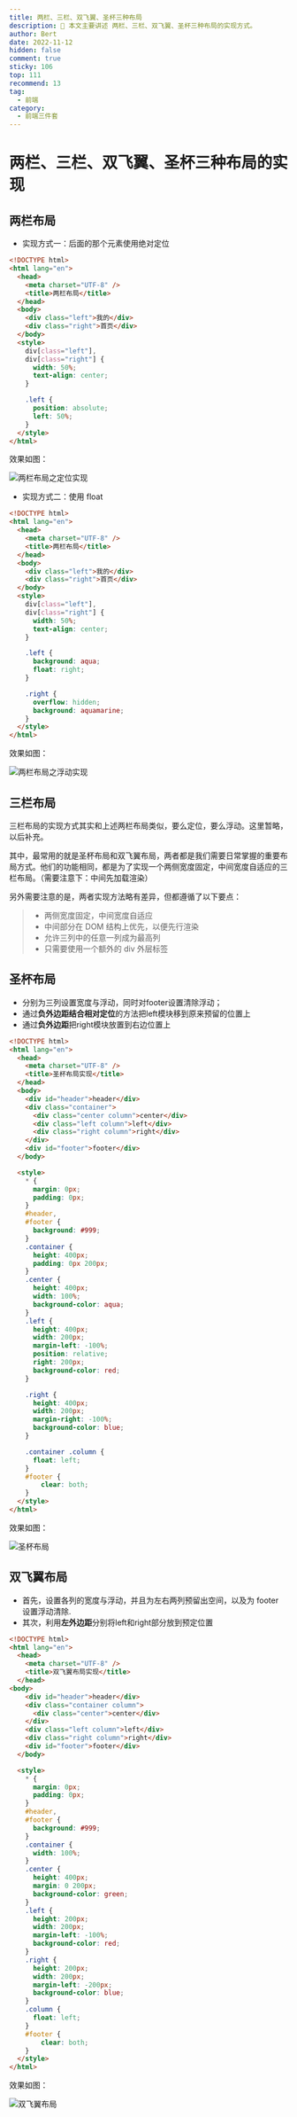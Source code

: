 ```yaml
---
title: 两栏、三栏、双飞翼、圣杯三种布局
description: 💁 本文主要讲述 两栏、三栏、双飞翼、圣杯三种布局的实现方式。
author: Bert
date: 2022-11-12
hidden: false
comment: true
sticky: 106
top: 111
recommend: 13
tag:
  - 前端
category:
  - 前端三件套
---
```


# 两栏、三栏、双飞翼、圣杯三种布局的实现

## 两栏布局

- 实现方式一：后面的那个元素使用绝对定位

```html
<!DOCTYPE html>
<html lang="en">
  <head>
    <meta charset="UTF-8" />
    <title>两栏布局</title>
  </head>
  <body>
    <div class="left">我的</div>
    <div class="right">首页</div>
  </body>
  <style>
    div[class="left"],
    div[class="right"] {
      width: 50%;
      text-align: center;
    }

    .left {
      position: absolute;
      left: 50%;
    }
  </style>
</html>
```

效果如图：

![两栏布局之定位实现](../image/layout/l1.jpg)

- 实现方式二：使用 float

```html
<!DOCTYPE html>
<html lang="en">
  <head>
    <meta charset="UTF-8" />
    <title>两栏布局</title>
  </head>
  <body>
    <div class="left">我的</div>
    <div class="right">首页</div>
  </body>
  <style>
    div[class="left"],
    div[class="right"] {
      width: 50%;
      text-align: center;
    }

    .left {
      background: aqua;
      float: right;
    }

    .right {
      overflow: hidden;
      background: aquamarine;
    }
  </style>
</html>
```

效果如图：

![两栏布局之浮动实现](../image/layout/l2.jpg)

## 三栏布局

三栏布局的实现方式其实和上述两栏布局类似，要么定位，要么浮动。这里暂略，以后补充。

其中，最常用的就是圣杯布局和双飞翼布局，两者都是我们需要日常掌握的重要布局方式。他们的功能相同，都是为了实现一个两侧宽度固定，中间宽度自适应的三栏布局。（需要注意下：中间先加载渲染）

另外需要注意的是，两者实现方法略有差异，但都遵循了以下要点：

> - 两侧宽度固定，中间宽度自适应
> - 中间部分在 DOM 结构上优先，以便先行渲染
> - 允许三列中的任意一列成为最高列
> - 只需要使用一个额外的 div 外层标签

## 圣杯布局

+ 分别为三列设置宽度与浮动，同时对footer设置清除浮动；
+ 通过**负外边距结合相对定位**的方法把left模块移到原来预留的位置上
+ 通过**负外边距**把right模块放置到右边位置上

```html
<!DOCTYPE html>
<html lang="en">
  <head>
    <meta charset="UTF-8" />
    <title>圣杯布局实现</title>
  </head>
  <body>
    <div id="header">header</div>
    <div class="container">
      <div class="center column">center</div>
      <div class="left column">left</div>
      <div class="right column">right</div>
    </div>
    <div id="footer">footer</div>
  </body>

  <style>
    * {
      margin: 0px;
      padding: 0px;
    }
    #header,
    #footer {
      background: #999;
    }
    .container {
      height: 400px;
      padding: 0px 200px;
    }
    .center {
      height: 400px;
      width: 100%;
      background-color: aqua;
    }
    .left {
      height: 400px;
      width: 200px;
      margin-left: -100%;
      position: relative;
      right: 200px;
      background-color: red;
    }

    .right {
      height: 400px;
      width: 200px;
      margin-right: -100%;
      background-color: blue;
    }

    .container .column {
      float: left;
    }
    #footer {
        clear: both;
    }
  </style>
</html>
```

效果如图：

![圣杯布局](../image/layout/l3.jpg)

## 双飞翼布局

+ 首先，设置各列的宽度与浮动，并且为左右两列预留出空间，以及为 footer 设置浮动清除.
+ 其次，利用**左外边距**分别将left和right部分放到预定位置

```html
<!DOCTYPE html>
<html lang="en">
  <head>
    <meta charset="UTF-8" />
    <title>双飞翼布局实现</title>
  </head>
<body>
    <div id="header">header</div>
    <div class="container column">
      <div class="center">center</div>
    </div>
    <div class="left column">left</div>
    <div class="right column">right</div>
    <div id="footer">footer</div>
  </body>

  <style>
    * {
      margin: 0px;
      padding: 0px;
    }
    #header,
    #footer {
      background: #999;
    }
    .container {
      width: 100%;
    }
    .center {
      height: 400px;
      margin: 0 200px;
      background-color: green;
    }
    .left {
      height: 200px;
      width: 200px;
      margin-left: -100%;
      background-color: red;
    }
    .right {
      height: 200px;
      width: 200px;
      margin-left: -200px;
      background-color: blue;
    }
    .column {
      float: left;
    }
    #footer {
        clear: both;
    }
  </style>
</html>
```

效果如图：

![双飞翼布局](../image/layout/l4.jpg)
